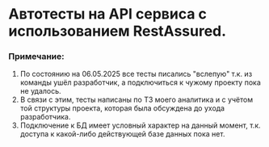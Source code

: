 # Автотесты на API сервиса с использованием RestAssured.

### Примечание: 
1. По состоянию на 06.05.2025 все тесты писались "вслепую" т.к. из команды ушёл разработчик, 
а подключиться к чужому проекту пока не удалось.
2. В связи с этим, тесты написаны по ТЗ моего аналитика и с учётом той структуры проекта,
которая была обсуждена до ухода разработчика.
3. Подключение к БД имеет условный характер на данный момент, т.к. доступа к какой-либо действующей базе данных пока нет.
